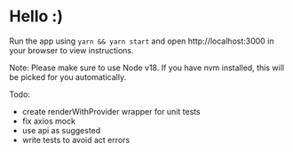 # Hello :)

Run the app using `yarn && yarn start` and open http://localhost:3000 in your browser to view instructions.

Note: Please make sure to use Node v18. If you have nvm installed, this will be picked for you automatically.

Todo:

- create renderWithProvider wrapper for unit tests
- fix axios mock
- use api as suggested
- write tests to avoid act errors
